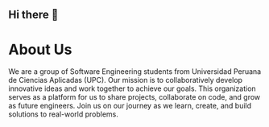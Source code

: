 ## Hi there 👋

# About Us

We are a group of Software Engineering students from Universidad Peruana de Ciencias Aplicadas (UPC). Our mission is to collaboratively develop innovative ideas and work together to achieve our goals. This organization serves as a platform for us to share projects, collaborate on code, and grow as future engineers. Join us on our journey as we learn, create, and build solutions to real-world problems.
<!--

**Here are some ideas to get you started:**

🙋‍♀️ A short introduction - what is your organization all about?
🌈 Contribution guidelines - how can the community get involved?
👩‍💻 Useful resources - where can the community find your docs? Is there anything else the community should know?
🍿 Fun facts - what does your team eat for breakfast?
🧙 Remember, you can do mighty things with the power of [Markdown](https://docs.github.com/github/writing-on-github/getting-started-with-writing-and-formatting-on-github/basic-writing-and-formatting-syntax)
-->
